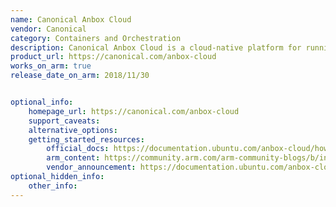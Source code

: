 ```yaml
---
name: Canonical Anbox Cloud
vendor: Canonical
category: Containers and Orchestration
description: Canonical Anbox Cloud is a cloud-native platform for running Android at scale in secure containers. It simplifies large-scale Android workflows, automates testing, reduces hardware requirements, and delivers low-latency performance across thousands of instances.
product_url: https://canonical.com/anbox-cloud
works_on_arm: true
release_date_on_arm: 2018/11/30


optional_info:
    homepage_url: https://canonical.com/anbox-cloud
    support_caveats:
    alternative_options:
    getting_started_resources:
        official_docs: https://documentation.ubuntu.com/anbox-cloud/howto/install-appliance/
        arm_content: https://community.arm.com/arm-community-blogs/b/infrastructure-solutions-blog/posts/canonical-android-anbox-cloud-on-arm
        vendor_announcement: https://documentation.ubuntu.com/anbox-cloud/reference/release-notes/1.0.0/
optional_hidden_info:
    other_info:
---
```


